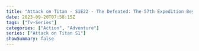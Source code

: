 ```yaml
---
title: "Attack on Titan - S1E22 - The Defeated: The 57th Expedition Beyond the Walls, Part 6"
date: 2023-09-20T07:58:15Z
tags: ["Tv-Series"]
categories: ["Action", "Adventure"]
series: ["Attack on Titan S1"]
showSummary: false
---
```


  <mux-player stream-type="on-demand"
  src="https://kp3d-my.sharepoint.com/personal/ryoo_kp3d_onmicrosoft_com/_layouts/15/download.aspx?share=EWA3IJ-yA9tAiGDI0UCOBGsBG2fLQ05oDg7YzaQOa9nrRw" metadata-video-title="Attack on Titan - S1E22 - The Defeated: The 57th Expedition Beyond the Walls, Part 6" prefer-playback="mse" controls>
  </mux-player>
  
  
  <script src="https://cdn.jsdelivr.net/npm/@mux/mux-player"></script>
  
   <script id="oCQjlSsQiOfsC2HFyuQMov4sWrmolDY01iSfiL2kB001A" type="application/ld+json">
 {
  "@context": "https://schema.org/",
  "@type": "VideoObject",
  "name": "Attack on Titan - S1E22 - The Defeated: The 57th Expedition Beyond the Walls, Part 6",
  "contentUrl": "https://stream.mux.com/oCQjlSsQiOfsC2HFyuQMov4sWrmolDY01iSfiL2kB001A.m3u8",
  "thumbnailUrl": "https://www.themoviedb.org/t/p/original/1ptv8xOQI87ESiLPeZZ9XYAkAL3.jpg?width=314&fit_mode=preserve&time=25",
  "uploadDate": "2023-09-20T07:58:15Z",
}

</script>
